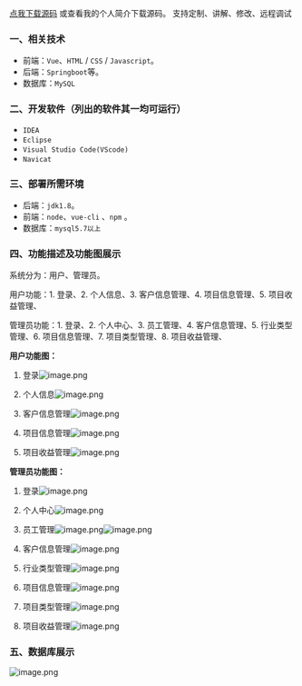 [点我下载源码](https://www.oneprosol.com/detail/0a04f783d92541d7801be8e1f466e56f)
或查看我的个人简介下载源码。
支持定制、讲解、修改、远程调试
### 一、相关技术
- 前端：`Vue`、`HTML` / `CSS` / `Javascript`。
- 后端：`Springboot`等。
- 数据库：`MySQL`

### 二、开发软件（列出的软件其一均可运行）
- `IDEA`
- `Eclipse`
- `Visual Studio Code(VScode)`
- `Navicat`
### 三、部署所需环境

- 后端：`jdk1.8`。
- 前端：`node`、`vue-cli` 、`npm`  。
- 数据库：`mysql5.7以上`

### 四、功能描述及功能图展示
系统分为：用户、管理员。

用户功能：1. 登录、2. 个人信息、3. 客户信息管理、4. 项目信息管理、5. 项目收益管理、

管理员功能：1. 登录、2. 个人中心、3. 员工管理、4. 客户信息管理、5. 行业类型管理、6. 项目信息管理、7. 项目类型管理、8. 项目收益管理、

**用户功能图：**
1. 登录![image.png](https://pic.picprosol.com/user_upload/c01022ce6584417ca74259d62eeeaa0b/2024-12-25%2015:18:02_image.png)

2. 个人信息![image.png](https://pic.picprosol.com/user_upload/c01022ce6584417ca74259d62eeeaa0b/2024-12-25%2015:34:15_image.png)

3. 客户信息管理![image.png](https://pic.picprosol.com/user_upload/c01022ce6584417ca74259d62eeeaa0b/2024-12-25%2015:35:22_image.png)

4. 项目信息管理![image.png](https://pic.picprosol.com/user_upload/c01022ce6584417ca74259d62eeeaa0b/2024-12-25%2015:37:01_image.png)

5. 项目收益管理![image.png](https://pic.picprosol.com/user_upload/c01022ce6584417ca74259d62eeeaa0b/2024-12-25%2015:37:26_image.png)

**管理员功能图：**
1. 登录![image.png](https://pic.picprosol.com/user_upload/c01022ce6584417ca74259d62eeeaa0b/2024-12-25%2015:18:02_image.png)

2. 个人中心![image.png](https://pic.picprosol.com/user_upload/c01022ce6584417ca74259d62eeeaa0b/2024-12-25%2015:23:15_image.png)

3. 员工管理![image.png](https://pic.picprosol.com/user_upload/c01022ce6584417ca74259d62eeeaa0b/2024-12-25%2015:24:57_image.png)![image.png](https://pic.picprosol.com/user_upload/c01022ce6584417ca74259d62eeeaa0b/2024-12-25%2015:25:49_image.png)

4. 客户信息管理![image.png](https://pic.picprosol.com/user_upload/c01022ce6584417ca74259d62eeeaa0b/2024-12-25%2015:27:28_image.png)

5. 行业类型管理![image.png](https://pic.picprosol.com/user_upload/c01022ce6584417ca74259d62eeeaa0b/2024-12-25%2015:28:26_image.png)
6. 项目信息管理![image.png](https://pic.picprosol.com/user_upload/c01022ce6584417ca74259d62eeeaa0b/2024-12-25%2015:30:19_image.png)
7. 项目类型管理![image.png](https://pic.picprosol.com/user_upload/c01022ce6584417ca74259d62eeeaa0b/2024-12-25%2015:31:28_image.png)
8. 项目收益管理![image.png](https://pic.picprosol.com/user_upload/c01022ce6584417ca74259d62eeeaa0b/2024-12-25%2015:33:22_image.png)

### 五、数据库展示
![image.png](https://pic.picprosol.com/user_upload/c01022ce6584417ca74259d62eeeaa0b/2024-12-25%2015:41:51_image.png)
